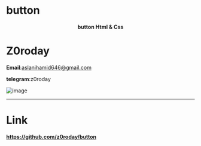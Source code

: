 # button
<p align="center"><b>button Html &amp; Css</b></p> 

# Z0roday

<b>Email</b>:aslanihamid646@gmail.com

<p><b>telegram</b>:z0roday</p>

<img src="https://i.imgur.com/xH08KFW.jpeg" alt="image"/>
<hr>

# Link

<b>https://github.com/z0roday/button</b>
